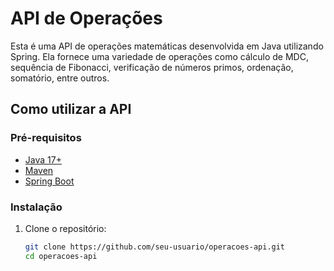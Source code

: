 # API de Operações

Esta é uma API de operações matemáticas desenvolvida em Java utilizando Spring. Ela fornece uma variedade de operações como cálculo de MDC, sequência de Fibonacci, verificação de números primos, ordenação, somatório, entre outros.

## Como utilizar a API

### Pré-requisitos

- [Java 17+](https://www.oracle.com/java/technologies/javase-jdk17-downloads.html)
- [Maven](https://maven.apache.org/)
- [Spring Boot](https://spring.io/projects/spring-boot)

### Instalação

1. Clone o repositório:
   ```bash
   git clone https://github.com/seu-usuario/operacoes-api.git
   cd operacoes-api
